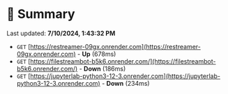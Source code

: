 # 📖 Summary
Last updated: **7/10/2024, 1:43:32 PM**

- `GET` [https://restreamer-09gx.onrender.com](https://restreamer-09gx.onrender.com) - **Up** (678ms)
- `GET` [https://filestreambot-b5k6.onrender.com/](https://filestreambot-b5k6.onrender.com/) - **Down** (186ms)
- `GET` [https://jupyterlab-python3-12-3.onrender.com](https://jupyterlab-python3-12-3.onrender.com) - **Down** (234ms)
